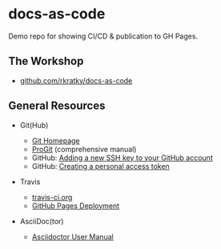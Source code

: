 # docs-as-code

Demo repo for showing CI/CD &amp; publication to GH Pages.


## The Workshop

* [github.com/rkratky/docs-as-code](https://github.com/rkratky/docs-as-code)


## General Resources

* Git(Hub)
  * [Git Homepage](https://git-scm.com/)
  * [ProGit](https://git-scm.com/book/en/v2) (comprehensive manual)
  * GitHub: [Adding a new SSH key to your GitHub account](https://help.github.com/articles/adding-a-new-ssh-key-to-your-github-account/)
  * GitHub: [Creating a personal access token](https://help.github.com/articles/creating-a-personal-access-token-for-the-command-line/)

* Travis
  * [travis-ci.org](https://travis-ci.org/)
  * [GitHub Pages Deployment](https://docs.travis-ci.com/user/deployment/pages/)

* AsciiDoc(tor)
  * [Asciidoctor User Manual](https://asciidoctor.org/docs/user-manual/)
